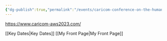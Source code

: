 ```yaml
---
{"dg-publish":true,"permalink":"/events/caricom-conference-on-the-human-impacts-of-autonomous-weapons-systems-second-day/","tags":["event","conference","gardenEntry"]}
---
```



https://www.caricom-aws2023.com/


[[Key Dates\|Key Dates]]
[[My Front Page\|My Front Page]]


